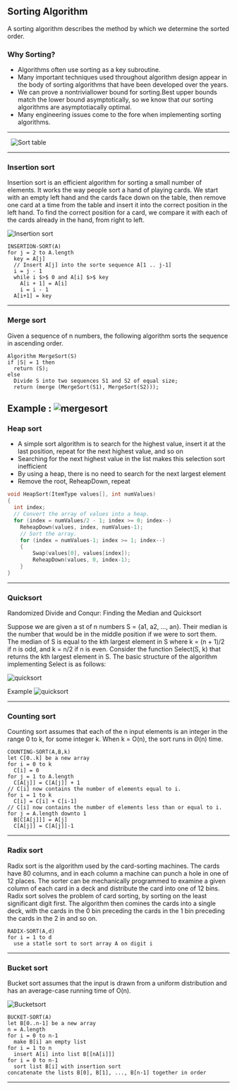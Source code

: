 ## Sorting Algorithm
A sorting algorithm describes the method by which we determine the sorted order.

### Why Sorting?
* Algorithms often use sorting as a key subroutine.
* Many important techniques used throughout algorithm design appear in the body of sorting algorithms that have been developed over the years.
* We can prove a nontriviallower bound for sorting.Best upper bounds match the lower bound asymptotically, so we know that our sorting algorithms are asymptotiacally optimal.
* Many engineering issues come to the fore when implementing sorting algorithms.

-----------------------------
&nbsp;
![Sort table](img/STable.JPG)

-----------------------------

### Insertion sort
Insertion sort is an efficient algorithm for sorting a small number of elements. It works the way people sort a hand of playing cards. We start with an empty left hand and the cards face down on the table, then remove one card at a time from the table and insert it into the correct position in the left hand. To find the correct position for a card, we compare it with each of the cards already in the hand, from right to left.

![Insertion sort](img/IS.JPG)

```
INSERTION-SORT(A)
for j = 2 to A.length
  key = A[j]
  // Insert A[j] into the sorte sequence A[1 .. j-1]
  i = j - 1
  while i $>$ 0 and A[i] $>$ key
    A[i + 1] = A[i]
    i = i - 1
  A[i+1] = key
```
-----------------------------

### Merge sort
Given a sequence of n numbers, the following algorithm sorts the sequence in ascending order.

```
Algorithm MergeSort(S)
if |S| = 1 then
  return (S);
else
  Divide S into two sequences S1 and S2 of equal size;
  return (merge (MergeSort(S1), MergeSort(S2)));
```

Example :
![mergesort](img/MS.JPG)
-----------------------------

### Heap sort
* A simple sort algorithm is to search for the highest value, insert it at the last position, repeat for the next highest value, and so on
* Searching for the next highest value in the list makes this selection sort inefficient
* By using a heap, there is no need to search for the next largest element
* Remove the root, ReheapDown, repeat

```C++
void HeapSort(ItemType values[], int numValues)
{
  int index;
  // Convert the array of values into a heap.
  for (index = numValues/2 - 1; index >= 0; index--)
    ReheapDown(values, index, numValues-1);
    // Sort the array.
    for (index = numValues-1; index >= 1; index--)
    {
        Swap(values[0], values[index]);
        ReheapDown(values, 0, index-1);
    }
}
```
-----------------------------

### Quicksort

Randomized Divide and Conqur: Finding the Median and Quicksort

Suppose we are given a st of n numbers S = {a1, a2, ..., an}. Their median is  the number that would be in the middle position if we were to sort them. The median of S is equal to the kth largest element in S where k = (n + 1)/2 if n is odd, and k = n/2 if n is even.
Consider the function Select(S, k) that returns the kth largest element in S. The basic structure of the algorithm implementing Select is as follows:

![quicksort](img/QSort_.JPG)

Example
![quicksort](img/QS.JPG)

-----------------------------

### Counting sort
Counting sort assumes that each of the n input elements is an integer in the range 0 to k, for some integer k. When k = O(n), the sort runs in $\Theta$(n) time.

```
COUNTING-SORT(A,B,k)
let C[0..k] be a new array
for i = 0 to k
  C[i] = 0
for j = 1 to A.length
  C[A[j]] = C[A[j]] + 1
// C[i] now contains the number of elements equal to i.
for i = 1 to k
  C[i] = C[i] + C[i-1]
// C[i] now contains the number of elements less than or equal to i.
for j = A.length downto 1
  B[C[A[j]]] = A[j]
  C[A[j]] = C[A[j]]-1
```

-----------------------------

### Radix sort
Radix sort is the algorithm used by the card-sorting machines. The cards have 80 columns, and in each column a machine can punch a hole in one of 12 places. The sorter can be mechanically programmed to examine a given column of each card in a deck and distribute the card into one of 12 bins.
Radix sort solves the problem of card sorting, by sorting on the least significant digit first. The algorithm then comines the cards into a single deck, with the cards in the 0 bin preceding the cards in the 1 bin preceding the cards in the 2 in and so on.

```
RADIX-SORT(A,d)
for i = 1 to d
  use a statle sort to sort array A on digit i
```

-----------------------------

### Bucket sort
Bucket sort assumes that the input is drawn from a uniform distribution and has an average-case running time of O(n).

![Bucketsort](img/BS.JPG)

```
BUCKET-SORT(A)
let B[0..n-1] be a new array
n = A.length
for i = 0 to n-1
  make B[i] an empty list
for i = 1 to n
  insert A[i] into list B[[nA[i]]]
for i = 0 to n-1
  sort list B[i] with insertion sort
concatenate the lists B[0], B[1], ..., B[n-1] together in order
```

-----------------------------
